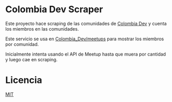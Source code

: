 # Colombia Dev Scraper

Este proyecto hace scraping de las comunidades de [Colombia Dev](http://colombia-dev.org/) y cuenta los miembros en las comunidades.

Este servicio se usa en [Colombia_Dev/meetups](http://colombia-dev.org/meetups) para mostrar los miembros por comunidad.

Inicialmente intenta usando el API de Meetup hasta que muera por cantidad y luego cae en scraping.

# Licencia

[MIT](https://opensource.org/licenses/MIT)